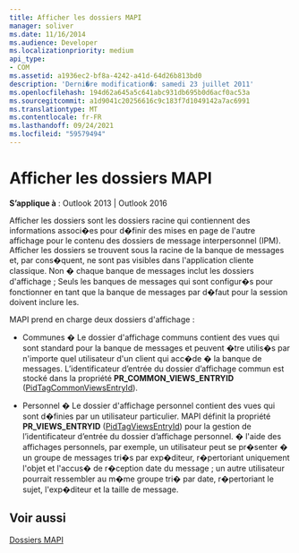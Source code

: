 ```yaml
---
title: Afficher les dossiers MAPI
manager: soliver
ms.date: 11/16/2014
ms.audience: Developer
ms.localizationpriority: medium
api_type:
- COM
ms.assetid: a1936ec2-bf8a-4242-a41d-64d26b813bd0
description: 'Derni�re modification�: samedi 23 juillet 2011'
ms.openlocfilehash: 194d62a645a5c641abc931db695b0d6acf0ac53a
ms.sourcegitcommit: a1d9041c20256616c9c183f7d1049142a7ac6991
ms.translationtype: MT
ms.contentlocale: fr-FR
ms.lasthandoff: 09/24/2021
ms.locfileid: "59579494"
---
```

# <a name="mapi-view-folders"></a>Afficher les dossiers MAPI

  
  
**S’applique à** : Outlook 2013 | Outlook 2016 
  
Afficher les dossiers sont les dossiers racine qui contiennent des informations associ�es pour d�finir des mises en page de l'autre affichage pour le contenu des dossiers de message interpersonnel (IPM). Afficher les dossiers se trouvent sous la racine de la banque de messages et, par cons�quent, ne sont pas visibles dans l'application cliente classique. Non � chaque banque de messages inclut les dossiers d'affichage ; Seuls les banques de messages qui sont configur�s pour fonctionner en tant que la banque de messages par d�faut pour la session doivent inclure les.  
  
MAPI prend en charge deux dossiers d'affichage :
  
- Communes � Le dossier d'affichage communs contient des vues qui sont standard pour la banque de messages et peuvent �tre utilis�s par n'importe quel utilisateur d'un client qui acc�de � la banque de messages. L’identificateur d’entrée du dossier d’affichage commun est stocké dans la propriété **PR_COMMON_VIEWS_ENTRYID** ([PidTagCommonViewsEntryId](pidtagcommonviewsentryid-canonical-property.md)).
    
- Personnel � Le dossier d'affichage personnel contient des vues qui sont d�finies par un utilisateur particulier. MAPI définit la propriété **PR_VIEWS_ENTRYID** ([PidTagViewsEntryId](pidtagviewsentryid-canonical-property.md)) pour la gestion de l’identificateur d’entrée du dossier d’affichage personnel. � l'aide des affichages personnels, par exemple, un utilisateur peut se pr�senter � un groupe de messages tri�s par exp�diteur, r�pertoriant uniquement l'objet et l'accus� de r�ception date du message ; un autre utilisateur pourrait ressembler au m�me groupe tri� par date, r�pertoriant le sujet, l'exp�diteur et la taille de message.
    
## <a name="see-also"></a>Voir aussi



[Dossiers MAPI](mapi-folders.md)

